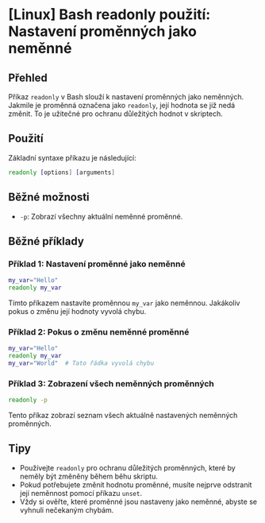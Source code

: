 # [Linux] Bash readonly použití: Nastavení proměnných jako neměnné

## Přehled
Příkaz `readonly` v Bash slouží k nastavení proměnných jako neměnných. Jakmile je proměnná označena jako `readonly`, její hodnota se již nedá změnit. To je užitečné pro ochranu důležitých hodnot v skriptech.

## Použití
Základní syntaxe příkazu je následující:

```bash
readonly [options] [arguments]
```

## Běžné možnosti
- `-p`: Zobrazí všechny aktuální neměnné proměnné.

## Běžné příklady

### Příklad 1: Nastavení proměnné jako neměnné
```bash
my_var="Hello"
readonly my_var
```
Tímto příkazem nastavíte proměnnou `my_var` jako neměnnou. Jakákoliv pokus o změnu její hodnoty vyvolá chybu.

### Příklad 2: Pokus o změnu neměnné proměnné
```bash
my_var="Hello"
readonly my_var
my_var="World"  # Tato řádka vyvolá chybu
```

### Příklad 3: Zobrazení všech neměnných proměnných
```bash
readonly -p
```
Tento příkaz zobrazí seznam všech aktuálně nastavených neměnných proměnných.

## Tipy
- Používejte `readonly` pro ochranu důležitých proměnných, které by neměly být změněny během běhu skriptu.
- Pokud potřebujete změnit hodnotu proměnné, musíte nejprve odstranit její neměnnost pomocí příkazu `unset`.
- Vždy si ověřte, které proměnné jsou nastaveny jako neměnné, abyste se vyhnuli nečekaným chybám.